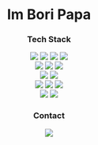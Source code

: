 <div align=center><h1>Im Bori Papa</bori></div>

<div align=center><h3>Tech Stack</h3></div>

<div align=center> 
  <img src="https://img.shields.io/badge/java-007396?style=for-the-badge&logo=java&logoColor=white"> 
  <img src="https://img.shields.io/badge/html5-E34F26?style=for-the-badge&logo=html5&logoColor=white"> 
  <img src="https://img.shields.io/badge/css-1572B6?style=for-the-badge&logo=css3&logoColor=white"> 
  <img src="https://img.shields.io/badge/javascript-F7DF1E?style=for-the-badge&logo=javascript&logoColor=black"> 
  <br>
  
  <img src="https://img.shields.io/badge/oracle-F80000?style=for-the-badge&logo=oracle&logoColor=white"> 
  <img src="https://img.shields.io/badge/mysql-4479A1?style=for-the-badge&logo=mysql&logoColor=white"> 
  <img src="https://img.shields.io/badge/mariaDB-003545?style=for-the-badge&logo=mariaDB&logoColor=white"> 
  <br>
  
  <img src="https://img.shields.io/badge/Spring-6DB33F?style=for-the-badge&logo=spring&logoColor=white">
  <img src="https://img.shields.io/badge/Spring Boot-6DB33F?style=for-the-badge&logo=springboot&logoColor=white">
  <br>
  <img src="https://img.shields.io/badge/JPA-6DB33F?style=for-the-badge&logo=JPA&logoColor=white">
  <img src="https://img.shields.io/badge/SpringDataJPA-6DB33F?style=for-the-badge&logo=JPA&logoColor=white">
  <img src="https://img.shields.io/badge/QueryDSL-6DB33F?style=for-the-badge&logo=&logoColor=white">
  <br>

  <img src="https://img.shields.io/badge/github-181717?style=for-the-badge&logo=github&logoColor=white">
  <img src="https://img.shields.io/badge/git-F05032?style=for-the-badge&logo=git&logoColor=white">
  <br>
</div>

<div align=center>
<h3>Contact</h3>
<a href="https://boricoding.tistory.com/">
  <img src="https://img.shields.io/badge/TechBolg-F05032?style=for-the-badge&logo=blog&logoColor=white">
</a>
</div>

